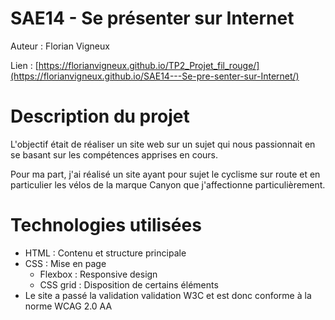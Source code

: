 # SAE14 - Se présenter sur Internet
Auteur : Florian Vigneux

Lien : [https://florianvigneux.github.io/TP2_Projet_fil_rouge/](https://florianvigneux.github.io/SAE14---Se-pre-senter-sur-Internet/)

# Description du projet
L'objectif était de réaliser un site web sur un sujet qui nous passionnait en se basant sur les compétences apprises en cours.

Pour ma part, j'ai réalisé un site ayant pour sujet le cyclisme sur route et en particulier les vélos de la marque Canyon que j'affectionne particulièrement.

# Technologies utilisées
- HTML : Contenu et structure principale
- CSS : Mise en page
  - Flexbox : Responsive design
  - CSS grid : Disposition de certains éléments
- Le site a passé la validation validation W3C et est donc conforme à la norme WCAG 2.0 AA
